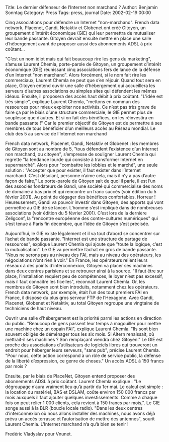 Title: Le dernier défenseur de l’Internet non marchand ?
Author: Benjamin Sonntag
Category: Press
Tags: press, journal
Date: 2002-02-19 00:00

Cinq associations pour défendre un Internet "non-marchand". French data network,
Placenet, Gandi, Netaktiv et Globenet ont créé Gitoyen, un groupement d’intérêt
économique (GIE) qui leur permettra de mutualiser leur bande passante. Gitoyen
devrait ensuite mettre en place une salle d’hébergement avant de proposer aussi
des abonnements ADSL à prix coûtant...

"C’est un nom idiot mais qui fait beaucoup rire les gens du marketing", s’amuse
Laurent Chemla, porte-parole de Gitoyen, un groupement d’intérêt économique
(GIE) réunissant cinq associations fers de lance de la défense d’un Internet
"non marchand". Alors forcément, si le nom fait rire les commerciaux, Laurent
Chemla ne peut que s’en réjouir. Quand tout sera en place, Gitoyen entend ouvrir
une salle d’hébergement qui accueillera les serveurs d’autres associations ou
simples sites qui défendent les mêmes idéaux. Ensuite, il proposera des accès
haut débit à prix coûtant. "L’idée est très simple", explique Laurent Chemla,
"mettons en commun des ressources pour mieux exploiter nos activités. Ce n’est
pas très grave de faire ça par le biais d’une structure commerciale, le GIE
permet plus de souplesse que d’autres. Et si on fait des bénéfices, on les
réinvestira en bande passante !" Car le premier objectif de Gitoyen est de
permettre à ses membres de tous bénéficier d’un meilleurs accès au Réseau
mondial.
Le club des 5 au service de l’Internet non marchand

French data network, Placenet, Gandi, Netaktiv et Globenet : les membres de
Gitoyen sont au nombre de 5, "tous défendent l’existence d’un Internet non
marchand, ou citoyen", s’empresse de souligner Laurent Chemla qui regrette "la
tendance lourde qui consiste à transformer Internet en supermarché". Alors pour
"combattre les lobbies et le marché", une seule solution : "Accepter que pour
exister, il faut exister dans l’Internet marchand. C’est désolant, personne
n’aime cela, mais il n’y a pas d’autre façon de faire," Le porte-parole de
Gitoyen sait de quoi il parle, il est l’un des associés fondateurs de Gandi, une
société qui commercialise des noms de domaine à bas prix et qui rencontre un
franc succès (voir édition du 5 février 2001). Au point de dégager des bénéfices
confortables. Horreur ! Heureusement, Gandi va pouvoir investir dans Gitoyen,
des apports qui vont permettre au GIE de se lancer. L’homme s’est impliqué dans
de nombreuses associations (voir édition du 5 février 2001). C’est lors de la
dernière Zeligconf, la "rencontre européenne des contre-cultures numériques" qui
s’est tenue à Paris fin décembre, que l’idée de Gitoyen s’est précisée.

Aujourd’hui, le GIE existe légalement et il va tout d’abord se concentrer sur
l’achat de bande passante. "Internet est une structure de partage de
ressources", explique Laurent Chemla qui ajoute que "toute la logique, c’est la
mutualisation". Le GIE va permettre l’achat en gros de bande passante. "Nous ne
serons pas au niveau des FAI, mais au niveau des opérateurs, les négociations
n’ont rien à voir." En France, les opérateurs relient leurs réseaux à des points
d’interconnexion, Gitoyen va placer ses machines dans deux centres parisiens et
se retrouver ainsi à la source. "Il faut être sur place, l’installation requiert
peu de compétences, le loyer n’est pas excessif, mais il faut connaître les
ficelles", reconnaît Laurent Chemla. Or, les membres de Gitoyen sont bien
introduits, notamment chez les opérateurs. French data network, par exemple,
était l’un des tout premiers FAI en France, il dispose du plus gros serveur FTP
de l’Hexagone. Avec Gandi, Placenet, Globenet et Netaktiv, au total Gitoyen
regroupe une vingtaine de techniciens de haut niveau.

Ouvrir une salle d’hébergement est la priorité parmi les actions en direction du
public. "Beaucoup de gens passent leur temps à magouiller pour mettre une
machine chez un copain FAI", explique Laurent Chemla. "Ils sont bien souvent
obligés de déménager tous les six mois. Si Altern renaissait, où mettrait-il ses
machines ? Son remplaçant viendra chez Gitoyen." Le GIE est proche des
associations d’utilisateurs de logiciels libres qui trouveront un endroit pour
héberger leurs serveurs, "sans pub", précise Laurent Chemla. "Pour nous, cette
action correspond à un rôle de service public, la défense de la liberté
d’expression, ce genre de choses."
Un accès ADSL à 150 francs par mois ?

Ensuite, par le biais de PlaceNet, Gitoyen entend proposer des abonnements ADSL
à prix coûtant. Laurent Chemla explique : "Le dégroupage n’aura vraiment lieu
qu’à partir du 1er mai. Le calcul est simple : la location du matériel, BAS et
DSLAM, coûte environ 150 000 francs par mois auxquels il faut ajouter quelques
investissements. Comme à chaque fois on peut relier 1 000 clients, cela revient
à 150 francs par mois,". Le GIE songe aussi à la BLR (boucle locale radio).
"Dans les deux centres d’interconnexion où nous allons installer des machines,
nous avons déjà prévu un accès terrasse et l’autorisation de mettre des
antennes", sourit Laurent Chemla. L’Internet marchand n’a qu’à bien se tenir !

Fredéric Vladyslav pour Vnunet.
